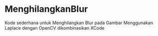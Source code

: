 # MenghilangkanBlur
Kode sederhana untuk Menghilangkan Blur pada Gambar Menggunakan Laplace dengan OpenCV dikombinasikan XCode
